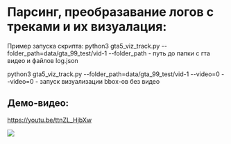 # Парсинг, преобразавание логов с треками и их визуалация:
Пример запуска скрипта: python3 gta5_viz_track.py --folder_path=data/gta_99_test/vid-1 
--folder_path - путь до папки с гта видео и файлов log.json

python3 gta5_viz_track.py --folder_path=data/gta_99_test/vid-1 --video=0
--video=0 - запуск визуализации bbox-ов без видео

## Демо-видео:
https://youtu.be/ttnZL_HjbXw
<p align="left">
  <img src="images/screen.jpg">
</p>
